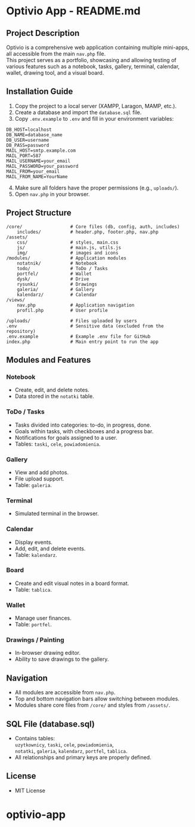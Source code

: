 # Optivio App - README.md

## Project Description

Optivio is a comprehensive web application containing multiple mini-apps, all accessible from the main `nav.php` file.  
This project serves as a portfolio, showcasing and allowing testing of various features such as a notebook, tasks, gallery, terminal, calendar, wallet, drawing tool, and a visual board.

## Installation Guide

1. Copy the project to a local server (XAMPP, Laragon, MAMP, etc.).
2. Create a database and import the `database.sql` file.
3. Copy `.env.example` to `.env` and fill in your environment variables:

```
DB_HOST=localhost
DB_NAME=database_name
DB_USER=username
DB_PASS=password
MAIL_HOST=smtp.example.com
MAIL_PORT=587
MAIL_USERNAME=your_email
MAIL_PASSWORD=your_password
MAIL_FROM=your_email
MAIL_FROM_NAME=YourName
```

4. Make sure all folders have the proper permissions (e.g., `uploads/`).
5. Open `nav.php` in your browser.

## Project Structure

```
/core/                  # Core files (db, config, auth, includes)
    includes/           # header.php, footer.php, nav.php
/assets/
    css/                # styles, main.css
    js/                 # main.js, utils.js
    img/                # images and icons
/modules/               # Application modules
    notatnik/           # Notebook
    todo/               # ToDo / Tasks
    portfel/            # Wallet
    dysk/               # Drive
    rysunki/            # Drawings
    galeria/            # Gallery
    kalendarz/          # Calendar
/views/
    nav.php             # Application navigation
    profil.php          # User profile 

/uploads/               # Files uploaded by users
.env                    # Sensitive data (excluded from the repository)
.env.example            # Example .env file for GitHub
index.php               # Main entry point to run the app
```

## Modules and Features

### Notebook
* Create, edit, and delete notes.
* Data stored in the `notatki` table.

### ToDo / Tasks
* Tasks divided into categories: to-do, in progress, done.
* Goals within tasks, with checkboxes and a progress bar.
* Notifications for goals assigned to a user.
* Tables: `taski`, `cele`, `powiadomienia`.

### Gallery
* View and add photos.
* File upload support.
* Table: `galeria`.

### Terminal
* Simulated terminal in the browser.

### Calendar
* Display events.
* Add, edit, and delete events.
* Table: `kalendarz`.

### Board
* Create and edit visual notes in a board format.
* Table: `tablica`.

### Wallet
* Manage user finances.
* Table: `portfel`.

### Drawings / Painting
* In-browser drawing editor.
* Ability to save drawings to the gallery.

## Navigation
* All modules are accessible from `nav.php`.
* Top and bottom navigation bars allow switching between modules.
* Modules share core files from `/core/` and styles from `/assets/`.

## SQL File (database.sql)
* Contains tables:  
  `uzytkownicy`, `taski`, `cele`, `powiadomienia`,  
  `notatki`, `galeria`, `kalendarz`, `portfel`, `tablica`.
* All relationships and primary keys are properly defined.

## License
* MIT License

# optivio-app
